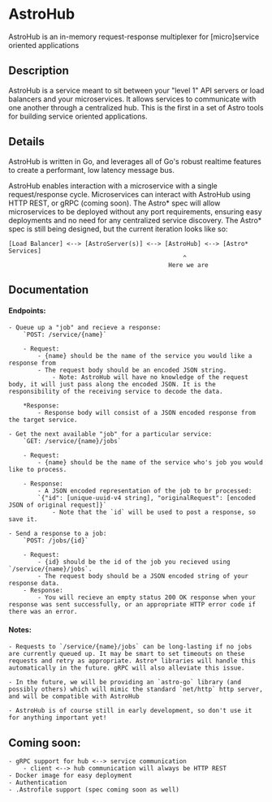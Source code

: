 # AstroHub

AstroHub is an in-memory request-response multiplexer for [micro]service oriented applications

## Description

AstroHub is a service meant to sit between your "level 1" API servers or load balancers and your microservices. It allows services to communicate with one another through a centralized hub. This is the first in a set of Astro tools for building service oriented applications.

## Details

AstroHub is written in Go, and leverages all of Go's robust realtime features to create a performant, low latency message bus.

AstroHub enables interaction with a microservice with a single request/response cycle. Microservices can interact with AstroHub using HTTP REST, or gRPC (coming soon). The Astro* spec will allow microservices to be deployed without any port requirements, ensuring easy deployments and no need for any centralized service discovery. The Astro* spec is still being designed, but the current iteration looks like so:

```
[Load Balancer] <--> [AstroServer(s)] <--> [AstroHub] <--> [Astro* Services]
												^
											Here we are
```

## Documentation

#### Endpoints:
	- Queue up a "job" and recieve a response:
		`POST: /service/{name}`

		- Request:
			- {name} should be the name of the service you would like a response from
			- The request body should be an encoded JSON string.
				- Note: AstroHub will have no knowledge of the request body, it will just pass along the encoded JSON. It is the responsibility of the receiving service to decode the data.

		*Response:
			- Response body will consist of a JSON encoded response from the target service.

	- Get the next available "job" for a particular service:
		`GET: /service/{name}/jobs`

		- Request:
			- {name} should be the name of the service who's job you would like to process.

		- Response:
			- A JSON encoded representation of the job to br processed:
			`{"id": [unique-uuid-v4 string], "originalRequest": [encoded JSON of original request]}`
				- Note that the `id` will be used to post a response, so save it.
	
	- Send a response to a job:
		`POST: /jobs/{id}`

		- Request:
			- {id} should be the id of the job you recieved using `/service/{name}/jobs`.
			- The request body should be a JSON encoded string of your response data.
		- Response:
			- You will recieve an empty status 200 OK response when your response was sent successfully, or an appropriate HTTP error code if there was an error.

#### Notes:
	- Requests to `/service/{name}/jobs` can be long-lasting if no jobs are currently queued up. It may be smart to set timeouts on these requests and retry as appropriate. Astro* libraries will handle this automatically in the future. gRPC will also alleviate this issue.

	- In the future, we will be providing an `astro-go` library (and possibly others) which will mimic the standard `net/http` http server, and will be compatible with AstroHub

	- AstroHub is of course still in early development, so don't use it for anything important yet!
		

## Coming soon:
	- gRPC support for hub <--> service communication
		- client <--> hub communication will always be HTTP REST
	- Docker image for easy deployment
	- Authentication
	- .Astrofile support (spec coming soon as well)
